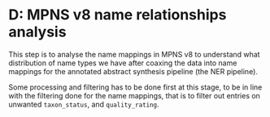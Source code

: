 # D: MPNS v8 name relationships analysis

This step is to analyse the name mappings in MPNS v8 to understand what distribution of name types we have after
coaxing the data into name mappings for the annotated abstract synthesis pipeline (the NER pipeline).

Some processing and filtering has to be done first at this stage, to be in line with the filtering done for the name
mappings, that is to filter out entries on unwanted `taxon_status`, and `quality_rating`.